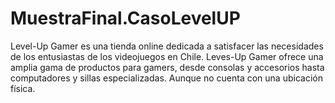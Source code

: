 # MuestraFinal.CasoLevelUP
Level-Up Gamer es una tienda online dedicada a satisfacer las necesidades de los entusiastas de los videojuegos en Chile. Leves-Up Gamer ofrece una amplia gama de productos para gamers, desde consolas y accesorios hasta computadores y sillas especializadas. Aunque no cuenta con una ubicación física.
